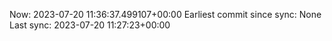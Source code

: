 Now: 2023-07-20 11:36:37.499107+00:00 Earliest commit since sync: None Last sync: 2023-07-20 11:27:23+00:00
